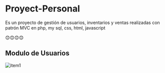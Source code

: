 # Proyect-Personal
Es un proyecto de gestión de usuarios, inventarios y ventas realizadas con patrón MVC en php, my sql, css, html, javascript

😊😊😊😊

## Modulo de Usuarios

![item1](https://user-images.githubusercontent.com/62443346/90937731-07fc5680-e3cd-11ea-9b7b-22a0f4f69558.png)
